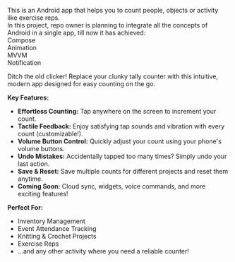 This is an Android app that helps you to count people, objects or activity like exercise reps.  
In this project, repo owner is planning to integrate all the concepts of Android in a single app, till now it has achieved:  
Compose  
Animation  
MVVM  
Notification  

Ditch the old clicker! Replace your clunky tally counter with this intuitive, modern app designed for easy counting on the go. 

**Key Features:**

* **Effortless Counting:**  Tap anywhere on the screen to increment your count.  
* **Tactile Feedback:** Enjoy satisfying tap sounds and vibration with every count (customizable!).
* **Volume Button Control:** Quickly adjust your count using your phone's volume buttons.
* **Undo Mistakes:** Accidentally tapped too many times? Simply undo your last action.
* **Save & Reset:**  Save multiple counts for different projects and reset them anytime.
* **Coming Soon:**  Cloud sync, widgets, voice commands, and more exciting features!

**Perfect For:**

* Inventory Management
* Event Attendance Tracking
* Knitting & Crochet Projects
* Exercise Reps
* ...and any other activity where you need a reliable counter!
